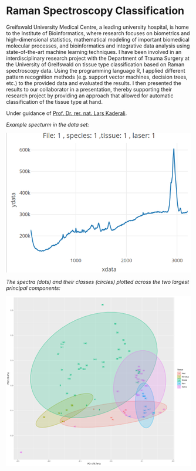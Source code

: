 # Raman Spectroscopy Classification
Greifswald University Medical Centre, a leading university hospital, is home to the Institute of Bioinformatics, where research focuses on biometrics and high-dimensional statistics, mathematical modeling of important biomedical molecular processes, and bioinformatics and integrative data analysis using state-of-the-art machine learning techniques. I have been involved in an interdisciplinary research project with the Department of Trauma Surgery at the University of Greifswald on tissue type classification based on Raman spectroscopy data. Using the programming language R, I applied different pattern recognition methods (e.g. support vector machines, decision trees, etc.) to the provided data and evaluated the results. I then presented the results to our collaborator in a presentation, thereby supporting their research project by providing an approach that allowed for automatic classification of the tissue type at hand.

Under guidance of [Prof. Dr. rer. nat. Lars Kaderali](http://www.kaderali.org/).


*Example specturm in the data set:*

![For an example specturm see the images in this repo](https://github.com/MattesMrzik/RamanSpectroscopy/blob/main/images/example_spectrum.png)


*The spectra (dots) and their classes (circles) plotted across the two largest principal components:*

![For the PCA see the image in this repo](https://github.com/MattesMrzik/RamanSpectroscopy/blob/main/images/1_lasers_PCA.png)

